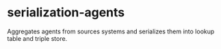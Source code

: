 # serialization-agents
Aggregates agents from sources systems and serializes them into lookup table and triple store.
